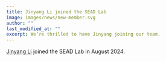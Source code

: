 ```yaml
---
title: Jinyang Li joined the SEAD Lab
image: images/news/new-member.svg
author: ""
last_modified_at: ""
excerpt: We’re thrilled to have Jinyang joining our team.
---
```



[Jinyang Li](members/jinyang-li) joined the SEAD Lab in August 2024.

